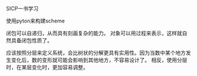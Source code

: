 SICP一书学习

使用pyton来构建scheme

闭包可以自递归，从而具有刻画复杂的能力。
对象可以用过程来表示，这样就自然具备闭包性质了。

应该按照分层来定义系统，会比树状的分解更具有实用性。因为当数中某个地方发生变化后，数的变形就可能会影响到其他地方，不容易设计了。
相反，使用分层时，在某层变化时，更加容易调整。
